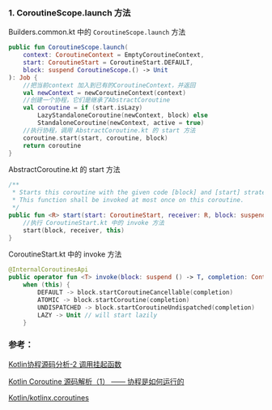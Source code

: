 ### 1. CoroutineScope.launch 方法

Builders.common.kt 中的 `CoroutineScope.launch` 方法

```kotlin
public fun CoroutineScope.launch(
    context: CoroutineContext = EmptyCoroutineContext,
    start: CoroutineStart = CoroutineStart.DEFAULT,
    block: suspend CoroutineScope.() -> Unit
): Job {
    //把当前context 加入到已有的CoroutineContext，并返回
    val newContext = newCoroutineContext(context)
    //创建一个协程，它们是继承了AbstractCoroutine
    val coroutine = if (start.isLazy)
        LazyStandaloneCoroutine(newContext, block) else
        StandaloneCoroutine(newContext, active = true)
    //执行协程，调用 AbstractCoroutine.kt 的 start 方法   
    coroutine.start(start, coroutine, block)
    return coroutine
}
```

AbstractCoroutine.kt 的 start 方法 

```kotlin
/**
 * Starts this coroutine with the given code [block] and [start] strategy.
 * This function shall be invoked at most once on this coroutine. 
 */
public fun <R> start(start: CoroutineStart, receiver: R, block: suspend R.() -> T) {
    //执行 CoroutineStart.kt 中的 invoke 方法
    start(block, receiver, this)
}
```

CoroutineStart.kt 中的 invoke 方法

```kotlin
@InternalCoroutinesApi
public operator fun <T> invoke(block: suspend () -> T, completion: Continuation<T>): Unit =
    when (this) {
        DEFAULT -> block.startCoroutineCancellable(completion)
        ATOMIC -> block.startCoroutine(completion)
        UNDISPATCHED -> block.startCoroutineUndispatched(completion)
        LAZY -> Unit // will start lazily
    }
```

### 参考：

[Kotlin协程源码分析-2 调用挂起函数](https://fanmingyi.blog.csdn.net/article/details/105027646)

[Kotlin Coroutine 源码解析（1） —— 协程是如何运行的](https://blog.csdn.net/xx326664162/article/details/113106875)

[Kotlin/kotlinx.coroutines](https://github.com/Kotlin/kotlinx.coroutines)
